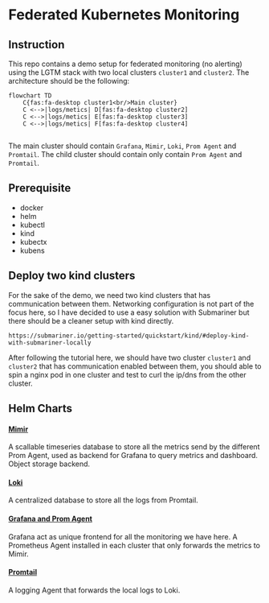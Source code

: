 # Federated Kubernetes Monitoring
## Instruction

This repo contains a demo setup for federated monitoring (no alerting) using the LGTM stack with two local clusters `cluster1` and `cluster2`. The architecture should be the following:

```mermaid
flowchart TD
    C{fas:fa-desktop cluster1<br/>Main cluster}
    C <-->|logs/metics| D[fas:fa-desktop cluster2]
    C <-->|logs/metics| E[fas:fa-desktop cluster3]
    C <-->|logs/metics| F[fas:fa-desktop cluster4]
  
```
The main cluster should contain `Grafana`, `Mimir`, `Loki`, `Prom Agent` and `Promtail`.
The child cluster should contain only contain `Prom Agent` and `Promtail`.


## Prerequisite
  - docker
  - helm
  - kubectl
  - kind
  - kubectx
  - kubens

## Deploy two kind clusters
For the sake of the demo, we need two kind clusters that has communication between them. Networking configuration is not part of the focus here, so I have decided to use a easy solution with Submariner but there should be a cleaner setup with kind directly.

`https://submariner.io/getting-started/quickstart/kind/#deploy-kind-with-submariner-locally`

After following the tutorial here, we should have two cluster `cluster1` and `cluster2` that has communication enabled between them, you should able to spin a nginx pod in one cluster and test to curl the ip/dns from the other cluster.

## Helm Charts
#### [Mimir](mimir/README.md)
A scallable timeseries database to store all the metrics send by the different Prom Agent, used as backend for Grafana to query metrics and dashboard. Object storage backend.
#### [Loki](loki/README.md)
A centralized database to store all the logs from Promtail.
#### [Grafana and Prom Agent](kube-prom-stack/README.md)
Grafana act as unique frontend for all the monitoring we have here.
A Prometheus Agent installed in each cluster that only forwards the metrics to Mimir.
#### [Promtail](promtail/README.md)
A logging Agent that forwards the local logs to Loki.

